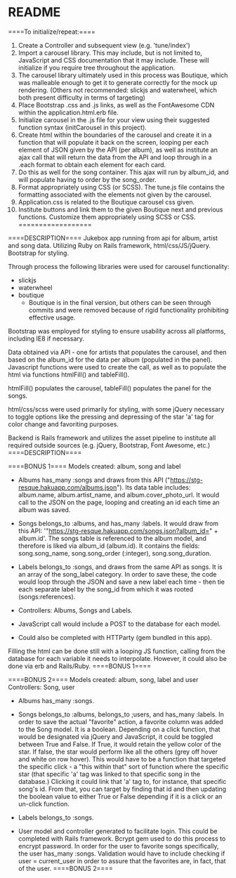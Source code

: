 # README

====To initialize/repeat:====
1. Create a Controller and subsequent view (e.g. 'tune/index')
2. Import a carousel library.  This may include, but is not limited to, JavaScript and CSS documentation that it may include.  These will initialize if you require tree throughout the application.
3. The carousel library ultimately used in this process was Boutique, which was malleable enough to get it to generate correctly for the mock up rendering.  (Others not recommended: slickjs and waterwheel, which both present difficulty in terms of targeting)
4. Place Bootstrap .css and .js links, as well as the FontAwesome CDN within the application.html.erb file.
5. Initialize carousel in the .js file for your view using their suggested function syntax (initCarousel in this project).
6. Create html within the boundaries of the carousel and create it in a function that will populate it back on the screen, looping per each element of JSON given by the API (per album), as well as institute an ajax call that will return the data from the API and loop through in a .each format to obtain each element for each card.
7. Do this as well for the song container.  This ajax will run by album_id, and will populate having to order by the song_order.
8. Format appropriately using CSS (or SCSS).  The tune.js file contains the formatting associated with the elements not given by the carousel.
9. Application.css is related to the Boutique carousel css given.
10. Institute buttons and link them to the given Boutique next and previous functions.  Customize them appropriately using SCSS or CSS.
==================


====DESCRIPTION====
Jukebox app running from api for album, artist and song data.  Utilizing Ruby on Rails framework, html/css/JS/jQuery.  Bootstrap for styling.

Through process the following libraries were used for carousel functionality:
- slickjs
- waterwheel
- boutique
  - Boutique is in the final version, but others can be seen through commits and were removed because of rigid functionality prohibiting effective usage.

Bootstrap was employed for styling to ensure usability across all platforms, including IE8 if necessary.

Data obtained via API - one for artists that populates the carousel, and then based on the album_id for the data per album (populated in the panel).  Javascript functions were used to create the call, as well as to populate the html via functions htmlFill() and tableFill().

htmlFill() populates the carousel, tableFill() populates the panel for the songs.

html/css/scss were used primarily for styling, with some jQuery necessary to toggle options like the pressing and depressing of the star 'a' tag for color change and favoriting purposes.

Backend is Rails framework and utilizes the asset pipeline to institute all required outside sources (e.g. jQuery, Bootstrap, Font Awesome, etc.)
====DESCRIPTION====



====BONUS 1====
Models created: album, song and label

- Albums has_many :songs and draws from this API ("https://stg-resque.hakuapp.com/albums.json").  Its data table includes: album.name, album.artist_name, and album.cover_photo_url.  It would call to the JSON on the page, looping and creating an id each time an album was saved.

- Songs belongs_to :albums, and has_many :labels.  It would draw from this API: '"https://stg-resque.hakuapp.com/songs.json?album_id=" + album.id'.  The songs table is referenced to the album model, and therefore is liked via album_id (album.id).  It contains the fields: song.song_name, song.song_order (:integer), song.song_duration.

- Labels belongs_to :songs, and draws from the same API as songs.  It is an array of the song_label category.  In order to save these, the code would loop through the JSON and save a new label each time - then tie each separate label by the song_id from which it was rooted (songs:references).

- Controllers: Albums, Songs and Labels.

- JavaScript call would include a POST to the database for each model.

- Could also be completed with HTTParty (gem bundled in this app).

Filling the html can be done still with a looping JS function, calling from the database for each variable it needs to interpolate.  However, it could also be done via erb and Rails/Ruby.
====BONUS 1====

====BONUS 2====
Models created: album, song, label and user
Controllers: Song, user

- Albums has_many :songs.

- Songs belongs_to :albums, belongs_to ;users, and has_many :labels.  In order to save the actual "favorite" action, a favorite column was added to the Song model.  It is a boolean.  Depending on a click function, that would be designated via jQuery and JavaScript, it could be toggled between True and False.  If True, it would retain the yellow color of the star.  If false, the star would perform like all the others (grey off hover and white on row hover).  This would have to be a function that targeted the specific click - a "this within that" sort of function where the specific star (that specific 'a' tag was linked to that specific song in the database.)  Clicking it could link that 'a' tag to, for instance, that specific song's id.  From that, you can target by finding that id and then updating the boolean value to either True or False depending if it is a click or an un-click function.

- Labels belongs_to :songs.

- User model and controller generated to facilitate login.  This could be completed with Rails framework.  Bcrypt gem used to do this process to encrypt password.  In order for the user to favorite songs specifically, the user has_many :songs.  Validation would have to include checking if user = current_user in order to assure that the favorites are, in fact, that of the user.
====BONUS 2====
